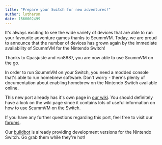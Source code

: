 ```yaml
---
title: "Prepare your Switch for new adventures!"
author: lotharsm
date: 1560002499
---
```


It's always exciting to see the wide variety of devices that are able to run your favourite adventure games thanks to ScummVM. Today, we are proud to announce that the number of devices has grown again by the immediate availability of ScummVM for the Nintendo Switch!

Thanks to Cpasjuste and rsn8887, you are now able to use ScummVM on the go.

In order to run ScummVM on your Switch, you need a modded console that's able to run homebrew software. Don't worry - there's plenty of documentation about enabling homebrew on the Nintendo Switch available online.

This new port already has it's own page in [our wiki](https://wiki.scummvm.org/index.php?title=Nintendo_Switch). You should definitely have a look on the wiki page since it contains lots of useful information on how to use ScummVM on the Switch.

If you have any further questions regarding this port, feel free to visit our [forums](https://forums.scummvm.org/viewforum.php?f=24).

Our [buildbot](https://buildbot.scummvm.org/builds.html) is already providing development versions for the Nintendo Switch. Go grab them while they're hot!
